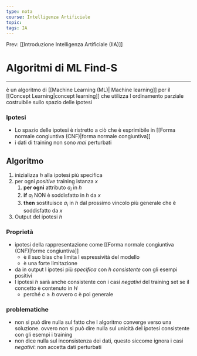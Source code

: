```yaml
---
type: nota
course: Intelligenza Artificiale
topic: 
tags: IA
---
```


Prev: [[Introduzione Intelligenza Artificiale (IIA)]]

# Algoritmi di ML Find-S
---

è un algoritmo di [[Machine Learning (ML)| Machine learning]] per il [[Concept Learning|concept learning]] che utilizza l ordinamento parziale costruibile sullo spazio delle ipotesi 


### Ipotesi
- Lo spazio delle ipotesi è ristretto a ciò che è esprimibile in [[Forma normale congiuntiva (CNF)|forma normale congiuntiva]]
- i dati di training non sono _mai_ perturbati


## Algoritmo 
1. inizializza $h$  alla ipotesi più specifica
2. per ogni _positive_ training istanza $x$
	1. __per ogni__ attributo $a_i$ in $h$
	2. __if__ $a_i$ NON è soddisfatto in $h$ da $x$
	3. __then__  sostituisce $a_i$ in $h$ dal prossimo vincolo più generale che è soddisfatto da $x$ 
3. Output del ipotesi $h$



### Proprietà
- ipotesi della rappresentazione come [[Forma normale congiuntiva (CNF)|forme congiuntiva]] 
	- è il suo bias che limita l espressività del modello
	- è una forte limitazione 
- da in output l ipotesi più _specifica_ con $h$ _consistente_ con gli esempi positivi
- l ipotesi $h$ sarà anche consistente con i casi _negativi_ del training set se il concetto è contenuto in $H$
	- perché $c \geq h$ ovvero c è poi generale
### problematiche
- non si può dire nulla sul fatto che l algoritmo converge verso una soluzione. ovvero non si può dire nulla sul unicità del ipotesi consistente con gli esempi i training 
- non dice nulla sul inconsistenza dei dati, questo siccome ignora i casi _negativi_: non accetta dati perturbati
